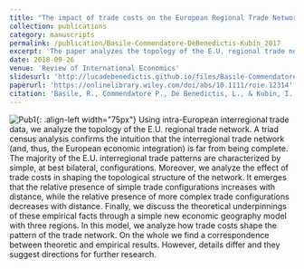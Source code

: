 ```yaml
---
title: "The impact of trade costs on the European Regional Trade Network: An empirical and theoretical analysis"
collection: publications
category: manuscripts
permalink: /publication/Basile-Commendatore-DeBenedictis-Kubin_2017
excerpt: 'The paper analyzes the topology of the E.U. regional trade network and build a simple new geography model upon it.'
date: 2018-09-26
venue: 'Review of International Economics'
slidesurl: 'http://lucadebenedictis.github.io/files/Basile-Commendatore-DeBenedictis-Kubin_2018 - Slides.pdf'
paperurl: 'https://onlinelibrary.wiley.com/doi/abs/10.1111/roie.12314'
citation: 'Basile, R., Commendatore P., De Benedictis, L., & Kubin, I. (2018). &quotThe impact of trade costs on the European Regional Trade Network: An empirical and theoretical analysis&quot; <i>Review of International Economics</i>. 26(3), 578-609.'
---
```


![Pub1](/images/RIE.png){: .align-left width="75px"} Using intra-European interregional trade data, we analyze the topology of the E.U. regional trade network. A triad census analysis confirms the intuition that the interregional trade network (and, thus, the European economic integration) is far from being complete. The majority of the E.U. interregional trade patterns are characterized by simple, at best bilateral, configurations. Moreover, we analyze the effect of trade costs in shaping the topological structure of the network. It emerges that the relative presence of simple trade configurations increases with distance, while the relative presence of more complex trade configurations decreases with distance. Finally, we discuss the theoretical underpinnings of these empirical facts through a simple new economic geography model with three regions. In this model, we analyze how trade costs shape the pattern of the trade network. On the whole we find a correspondence between theoretic and empirical results. However, details differ and they suggest directions for further research.
